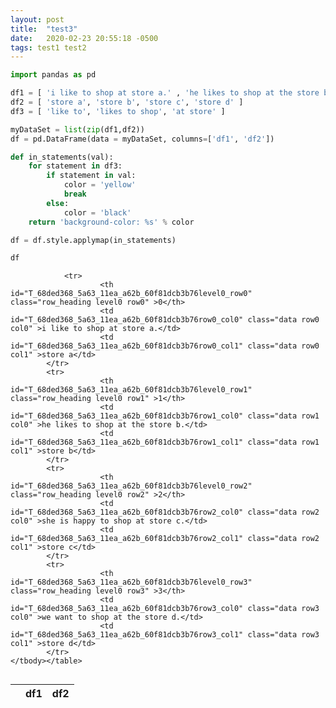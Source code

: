 ```yaml
---
layout: post
title:  "test3"
date:   2020-02-23 20:55:18 -0500
tags: test1 test2
---
```


```python
import pandas as pd

df1 = [ 'i like to shop at store a.' , 'he likes to shop at the store b.', 'she is happy to shop at store c.', 'we want to shop at the store d.']
df2 = [ 'store a', 'store b', 'store c', 'store d' ]
df3 = [ 'like to', 'likes to shop', 'at store' ]

myDataSet = list(zip(df1,df2))
df = pd.DataFrame(data = myDataSet, columns=['df1', 'df2'])

def in_statements(val):
    for statement in df3:
        if statement in val:
            color = 'yellow'
            break
        else:
            color = 'black'
    return 'background-color: %s' % color

df = df.style.applymap(in_statements)

df
```




<style  type="text/css" >
    #T_68ded368_5a63_11ea_a62b_60f81dcb3b76row0_col0 {
            background-color:  yellow;
        }    #T_68ded368_5a63_11ea_a62b_60f81dcb3b76row0_col1 {
            background-color:  black;
        }    #T_68ded368_5a63_11ea_a62b_60f81dcb3b76row1_col0 {
            background-color:  yellow;
        }    #T_68ded368_5a63_11ea_a62b_60f81dcb3b76row1_col1 {
            background-color:  black;
        }    #T_68ded368_5a63_11ea_a62b_60f81dcb3b76row2_col0 {
            background-color:  yellow;
        }    #T_68ded368_5a63_11ea_a62b_60f81dcb3b76row2_col1 {
            background-color:  black;
        }    #T_68ded368_5a63_11ea_a62b_60f81dcb3b76row3_col0 {
            background-color:  black;
        }    #T_68ded368_5a63_11ea_a62b_60f81dcb3b76row3_col1 {
            background-color:  black;
        }</style><table id="T_68ded368_5a63_11ea_a62b_60f81dcb3b76" ><thead>    <tr>        <th class="blank level0" ></th>        <th class="col_heading level0 col0" >df1</th>        <th class="col_heading level0 col1" >df2</th>    </tr></thead><tbody>
                <tr>
                        <th id="T_68ded368_5a63_11ea_a62b_60f81dcb3b76level0_row0" class="row_heading level0 row0" >0</th>
                        <td id="T_68ded368_5a63_11ea_a62b_60f81dcb3b76row0_col0" class="data row0 col0" >i like to shop at store a.</td>
                        <td id="T_68ded368_5a63_11ea_a62b_60f81dcb3b76row0_col1" class="data row0 col1" >store a</td>
            </tr>
            <tr>
                        <th id="T_68ded368_5a63_11ea_a62b_60f81dcb3b76level0_row1" class="row_heading level0 row1" >1</th>
                        <td id="T_68ded368_5a63_11ea_a62b_60f81dcb3b76row1_col0" class="data row1 col0" >he likes to shop at the store b.</td>
                        <td id="T_68ded368_5a63_11ea_a62b_60f81dcb3b76row1_col1" class="data row1 col1" >store b</td>
            </tr>
            <tr>
                        <th id="T_68ded368_5a63_11ea_a62b_60f81dcb3b76level0_row2" class="row_heading level0 row2" >2</th>
                        <td id="T_68ded368_5a63_11ea_a62b_60f81dcb3b76row2_col0" class="data row2 col0" >she is happy to shop at store c.</td>
                        <td id="T_68ded368_5a63_11ea_a62b_60f81dcb3b76row2_col1" class="data row2 col1" >store c</td>
            </tr>
            <tr>
                        <th id="T_68ded368_5a63_11ea_a62b_60f81dcb3b76level0_row3" class="row_heading level0 row3" >3</th>
                        <td id="T_68ded368_5a63_11ea_a62b_60f81dcb3b76row3_col0" class="data row3 col0" >we want to shop at the store d.</td>
                        <td id="T_68ded368_5a63_11ea_a62b_60f81dcb3b76row3_col1" class="data row3 col1" >store d</td>
            </tr>
    </tbody></table>




```python

```
